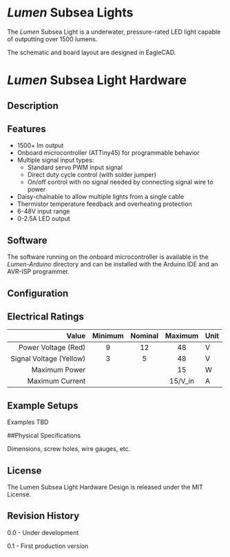# *Lumen* Subsea Lights

The *Lumen* Subsea Light is a underwater, pressure-rated LED light capable of outputting over 1500 lumens. 

The schematic and board layout are designed in EagleCAD.

# *Lumen* Subsea Light Hardware

## Description

## Features 

* 1500+ lm output
* Onboard microcontroller (ATTiny45) for programmable behavior
* Multiple signal input types:
	* Standard servo PWM input signal
	* Direct duty cycle control (with solder jumper)
	* On/off control with no signal needed by connecting signal wire to power
* Daisy-chainable to allow multiple lights from a single cable
* Thermistor temperature feedback and overheating protection
* 6-48V input range
* 0-2.5A LED output

## Software

The software running on the onboard microcontroller is available in the *Lumen-Arduino* directory and can be installed with the Arduino IDE and an AVR-ISP programmer.

## Configuration

## Electrical Ratings

| Value                              | Minimum | Nominal | Maximum | Unit    |
|-----------------------------------:|:-------:|:-------:|:-------:|:--------|
| Power Voltage (Red)                | 9       | 12      | 48      | V       |
| Signal Voltage (Yellow)            | 3       | 5       | 48      | V       |
| Maximum Power                      |         |         | 15      | W       |
| Maximum Current                    |         |         | 15/V_in | A       |


## Example Setups

Examples TBD

##Physical Specifications

Dimensions, screw holes, wire gauges, etc.

## License

The Lumen Subsea Light Hardware Design is released under the MIT License.

## Revision History

0.0 - Under development

0.1 - First production version